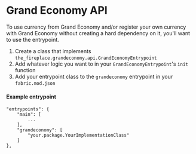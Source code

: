 # Grand Economy API
To use currency from Grand Economy and/or register your own currency with Grand Economy without creating a hard dependency on it, you'll want to use the entrypoint.

1. Create a class that implements `the_fireplace.grandeconomy.api.GrandEconomyEntrypoint`
2. Add whatever logic you want to in your `GrandEconomyEntrypoint`'s `init` function
3. Add your entrypoint class to the `grandeconomy` entrypoint in your `fabric.mod.json`

#### Example entrypoint
    "entrypoints": {
        "main": [
            ...
        ],
        "grandeconomy": [
            "your.package.YourImplementationClass"
        ]
    },